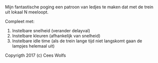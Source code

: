 Mijn fantastische poging een patroon van ledjes te maken dat met de trein uit lokaal N meeloopt.

Compleet met:
  1) Instelbare snelheid (verander delayval)
  2) Instelbare kleuren (afhankelijk van snelheid) 
  3) Instelbare idle time (als de trein lange tijd niet langskomt gaan de lampjes helemaal uit)

Copyrigth 2017 (c) Cees Wolfs
